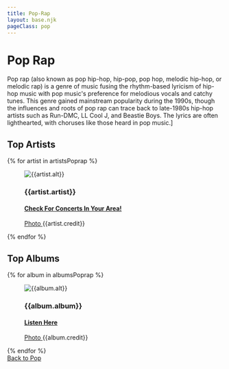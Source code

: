 ```yaml
---
title: Pop-Rap
layout: base.njk
pageClass: pop
---
```

<h1 class="center">Pop Rap <!-- sub genre name--></h1>

<p class="summary"> Pop rap (also known as pop hip-hop, hip-pop, pop hop, melodic hip-hop, or melodic rap) is a genre of music fusing the rhythm-based lyricism of hip-hop music with pop music's preference for melodious vocals and catchy tunes. This genre gained mainstream popularity during the 1990s, though the influences and roots of pop rap can trace back to late-1980s hip-hop artists such as Run-DMC, LL Cool J, and Beastie Boys. The lyrics are often lighthearted, with choruses like those heard in pop music.] <!-- subgenre summary--></p>

<!-- top album and artist section-->

<section class="top">
    <h2>Top Artists</h2>
    <div class="artist">
        {% for artist in artistsPoprap %}
        <figure>
            <img src="{{artist.src}}" alt="{{artist.alt}}">
            <figcaption>
                <h3>{{artist.artist}}</h3>
                <h4><a href="{{artist.ticketmaster}}"> Check For Concerts In Your Area! </a></h4>
                <p><a href="{{artist.creditLink}}">Photo </a>{{artist.credit}}</p>
            </figcaption>
            </figure>
        {% endfor %}
    </div>
    </section>

<section class="top">
<h2>Top Albums</h2>
<div class="albums">
    {% for album in albumsPoprap %}
    <figure>
        <img src="{{album.src}}" alt="{{album.alt}}">
        <figcaption>
            <h3>{{album.album}}</h3>
            <h4><a href="{{album.spotify}}"> Listen Here </a></h4>
            <p><a href="{{album.creditLink}}">Photo </a>{{album.credit}}</p>
        </figcaption>
        </figure>
    {% endfor %}
</div>
</section>
<section class="back"><a href="/pop">Back to Pop</a></section>
<!-- suggestion section, still figuring out how to format this using the bubble diagram from the wireframe-->